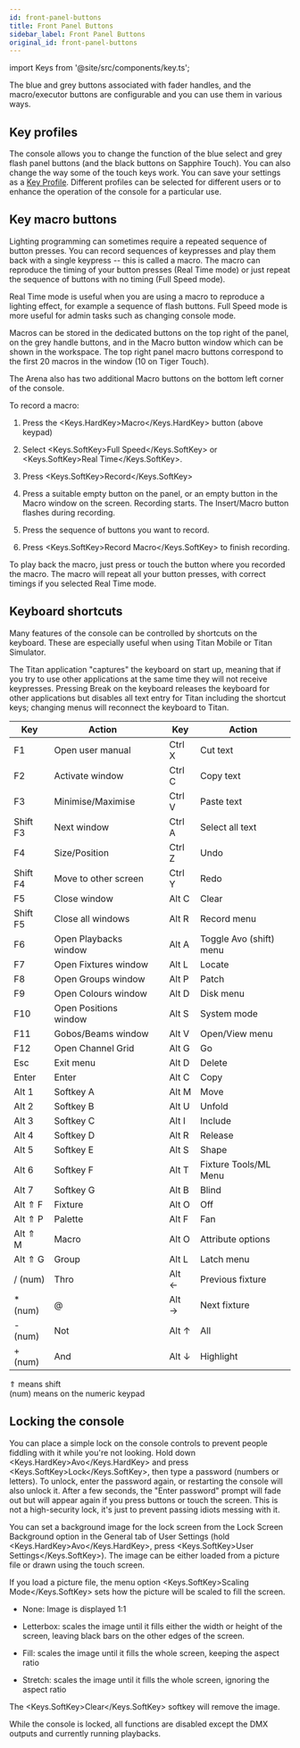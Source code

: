 ```yaml
---
id: front-panel-buttons
title: Front Panel Buttons
sidebar_label: Front Panel Buttons
original_id: front-panel-buttons
---
```


import Keys from '@site/src/components/key.ts';

The blue and grey buttons associated with fader handles, and the
macro/executor buttons are configurable and you can use them in various
ways.

Key profiles
------------

The console allows you to change the function of the blue select and
grey flash panel buttons (and the black buttons on Sapphire Touch). You
can also change the way some of the touch keys work. You can save your
settings as a [Key Profile](../system-settings/key-profiles.md). Different profiles can be selected for
different users or to enhance the operation of the console for a
particular use.

Key macro buttons
-----------------

Lighting programming can sometimes require a repeated sequence of button
presses. You can record sequences of keypresses and play them back with
a single keypress -- this is called a macro. The macro can reproduce the
timing of your button presses (Real Time mode) or just repeat the
sequence of buttons with no timing (Full Speed mode).

Real Time mode is useful when you are using a macro to reproduce a
lighting effect, for example a sequence of flash buttons. Full Speed
mode is more useful for admin tasks such as changing console mode.

Macros can be stored in the dedicated buttons on the top right of the
panel, on the grey handle buttons, and in the Macro button window which
can be shown in the workspace. The top right panel macro buttons
correspond to the first 20 macros in the window (10 on Tiger Touch).

The Arena also has two additional Macro buttons on the bottom left
corner of the console.

To record a macro:

1. Press the <Keys.HardKey>Macro</Keys.HardKey> button (above keypad)

2. Select <Keys.SoftKey>Full Speed</Keys.SoftKey> or <Keys.SoftKey>Real Time</Keys.SoftKey>.

3. Press <Keys.SoftKey>Record</Keys.SoftKey>

4. Press a suitable empty button on the panel, or an empty button in
the Macro window on the screen. Recording starts. The Insert/Macro
button flashes during recording.

5. Press the sequence of buttons you want to record.

6. Press <Keys.SoftKey>Record Macro</Keys.SoftKey> to finish recording.

To play back the macro, just press or touch the button where you
recorded the macro. The macro will repeat all your button presses, with
correct timings if you selected Real Time mode.

Keyboard shortcuts
------------------

Many features of the console can be controlled by shortcuts on the
keyboard. These are especially useful when using Titan Mobile or Titan
Simulator.

The Titan application "captures" the keyboard on start up, meaning that
if you try to use other applications at the same time they will not
receive keypresses. Pressing Break on the keyboard releases the keyboard
for other applications but disables all text entry for Titan including
the shortcut keys; changing menus will reconnect the keyboard to Titan.

Key | Action | | Key | Action
---|---|---|----|-----
  F1 | Open user manual | |          Ctrl X |   Cut text
  F2 | Activate window  | |          Ctrl C |   Copy text
  F3 | Minimise/Maximise  | |         Ctrl V |   Paste text
  Shift F3 | Next window  | |              Ctrl A |   Select all text
  F4       |  Size/Position         | |    Ctrl Z |   Undo
  Shift F4 |  Move to other screen  | |     Ctrl Y |   Redo
  F5       |  Close window          | |     Alt C  |   Clear
  Shift F5 |  Close all windows     | |     Alt R  |   Record menu
  F6       |  Open Playbacks window | |     Alt A  |   Toggle Avo (shift) menu
  F7       |  Open Fixtures window  | |     Alt L  |   Locate
  F8       |  Open Groups window    | |     Alt P  |   Patch
  F9       |  Open Colours window   | |     Alt D |  Disk menu
  F10      |  Open Positions window | |     Alt S |  System mode
  F11      |  Gobos/Beams window    | |     Alt V   |  Open/View menu
  F12      |  Open Channel Grid     | |     Alt G   |  Go
  Esc      |  Exit menu             | |     Alt D   |  Delete
  Enter    |  Enter                 | |     Alt C |  Copy
  Alt 1    |  Softkey A             | |     Alt M |    Move
  Alt 2    |  Softkey B             | |     Alt U  |   Unfold
  Alt 3    |  Softkey C             | |     Alt I  |   Include
  Alt 4    |  Softkey D             | |     Alt R |  Release
  Alt 5    |  Softkey E             | |     Alt S  |   Shape
  Alt 6    |  Softkey F             | |     Alt T  |   Fixture Tools/ML Menu
  Alt 7    |  Softkey G             | |    Alt B  |   Blind
  Alt ⇑ F  |  Fixture               | |    Alt O  |   Off
  Alt ⇑ P  |  Palette               | |     Alt F  |   Fan
  Alt ⇑ M  |  Macro                 | |     Alt O |  Attribute options
  Alt ⇑ G  |  Group                 | |     Alt L |  Latch menu
  / (num)  |  Thro                  | |     Alt ←  |   Previous fixture
  \* (num) |  @                     | |     Alt →  |   Next fixture
  \- (num) |  Not                   | |     Alt ↑  |   All
  \+ (num) |  And                   | |     Alt ↓  |   Highlight

⇑ means shift\
(num) means on the numeric keypad

Locking the console
-------------------

You can place a simple lock on the console controls to prevent people
fiddling with it while you're not looking. Hold down <Keys.HardKey>Avo</Keys.HardKey> and press
<Keys.SoftKey>Lock</Keys.SoftKey>, then type a password (numbers or letters). To unlock, enter
the password again, or restarting the console will also unlock it. After
a few seconds, the "Enter password" prompt will fade out but will appear
again if you press buttons or touch the screen. This is not a
high-security lock, it's just to prevent passing idiots messing with it.

You can set a background image for the lock screen from the Lock Screen
Background option in the General tab of User Settings (hold <Keys.HardKey>Avo</Keys.HardKey>,
press <Keys.SoftKey>User Settings</Keys.SoftKey>). The image can be either loaded from a picture
file or drawn using the touch screen.

If you load a picture file, the menu option <Keys.SoftKey>Scaling Mode</Keys.SoftKey> sets how
the picture will be scaled to fill the screen.

-   None: Image is displayed 1:1

-   Letterbox: scales the image until it fills either the width or
    height of the screen, leaving black bars on the other edges of the
    screen.

-   Fill: scales the image until it fills the whole screen, keeping the
    aspect ratio

-   Stretch: scales the image until it fills the whole screen, ignoring
    the aspect ratio

The <Keys.SoftKey>Clear</Keys.SoftKey> softkey will remove the image.

While the console is locked, all functions are disabled except the DMX
outputs and currently running playbacks.
